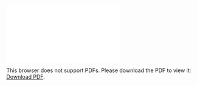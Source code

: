 <object data="christ-in-song/CIS1908pdfs/720.pdf" type="application/pdf" width="100%" height="1024px">
    <embed src="christ-in-song/CIS1908pdfs/720.pdf">
        <p>This browser does not support PDFs. Please download the PDF to view it: <a href="christ-in-song/CIS1908pdfs/720.pdf">Download PDF</a>.</p>
    </embed>
</object>
